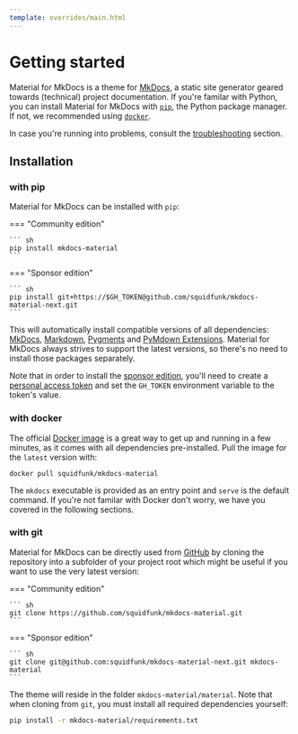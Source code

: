 ```yaml
---
template: overrides/main.html
---
```


# Getting started

Material for MkDocs is a theme for [MkDocs][1], a static site generator geared
towards (technical) project documentation. If you're familar with Python, you
can install Material for MkDocs with [`pip`][2], the Python package manager.
If not, we recommended using [`docker`][3].

In case you're running into problems, consult the [troubleshooting][4] section.

  [1]: https://www.mkdocs.org
  [2]: #with-pip
  [3]: #with-docker
  [4]: troubleshooting.md

## Installation

### with pip

Material for MkDocs can be installed with `pip`:

=== "Community edition"

    ``` sh
    pip install mkdocs-material
    ```

=== "Sponsor edition"

    ``` sh
    pip install git+https://$GH_TOKEN@github.com/squidfunk/mkdocs-material-next.git
    ```

This will automatically install compatible versions of all dependencies:
[MkDocs][1], [Markdown][5], [Pygments][6] and [PyMdown Extensions][7]. Material
for MkDocs always strives to support the latest versions, so there's no need to
install those packages separately.

Note that in order to install the [sponsor edition][8], you'll need to create a 
[personal access token][9] and set the `GH_TOKEN` environment variable to the
token's value.

  [5]: https://python-markdown.github.io/
  [6]: https://pygments.org/
  [7]: https://facelessuser.github.io/pymdown-extensions/
  [8]: sponsorship.md
  [9]: https://docs.github.com/en/github/authenticating-to-github/creating-a-personal-access-token

### with docker

The official [Docker image][8] is a great way to get up and running in a few
minutes, as it comes with all dependencies pre-installed. Pull the image for the 
`latest` version with:

```
docker pull squidfunk/mkdocs-material
```

The `mkdocs` executable is provided as an entry point and `serve` is the 
default command. If you're not familar with Docker don't worry, we have you
covered in the following sections.

  [10]: https://hub.docker.com/r/squidfunk/mkdocs-material/

### with git

Material for MkDocs can be directly used from [GitHub][9] by cloning the
repository into a subfolder of your project root which might be useful if you
want to use the very latest version:

=== "Community edition"

    ``` sh
    git clone https://github.com/squidfunk/mkdocs-material.git
    ```

=== "Sponsor edition"

    ``` sh
    git clone git@github.com:squidfunk/mkdocs-material-next.git mkdocs-material
    ```

The theme will reside in the folder `mkdocs-material/material`. Note that when
cloning from `git`, you must install all required dependencies yourself:

``` sh
pip install -r mkdocs-material/requirements.txt
```

  [11]: https://github.com/squidfunk/mkdocs-material
